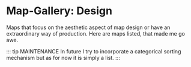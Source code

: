 # Map-Gallery: Design 
Maps that focus on the aesthetic aspect of map design or have an extraordinary way of production. Here are maps listed, that made me go awe.

::: tip MAINTENANCE 
In future I try to incorporate a categorical sorting mechanism but as for now it is simply a list. 
:::  

<galleryLayoutdesign/>

<!--
http://www.gocartography.de/?p=8985
https://vimeo.com/74304198
https://lines.chromeexperiments.com/
https://shifted-maps.com/
http://rio2016interactivemap.com/#
https://academy.allaboutbirds.org/features/wallofbirds/
https://carto.com/blog/top-trends-data-visualization-2018/
http://stadt-bilder.com/
www.graflexdirections.com/project/piecepeace/01/index.html
https://www.mapzen.com/blog/tron-v2-visual-scale/
https://brilliantmaps.com/etch-a-sketch/

https://edfairburn.com/

-->
